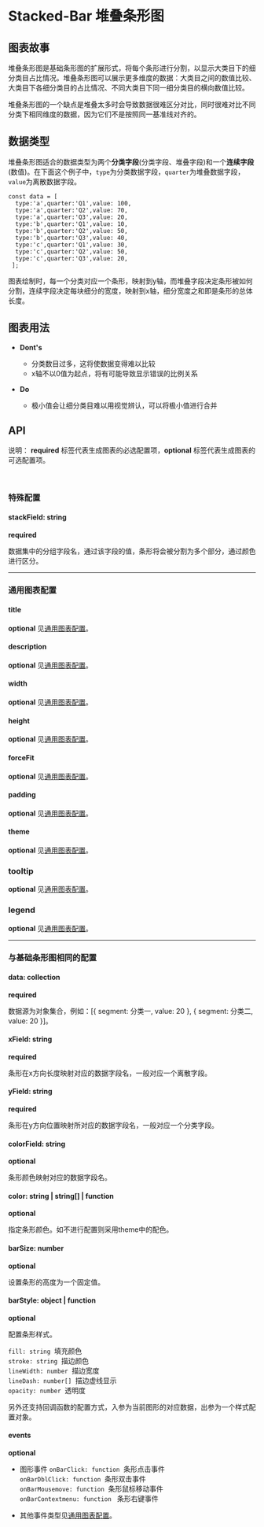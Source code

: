 # Stacked-Bar  堆叠条形图

## 图表故事
堆叠条形图是基础条形图的扩展形式，将每个条形进行分割，以显示大类目下的细分类目占比情况。堆叠条形图可以展示更多维度的数据：大类目之间的数值比较、大类目下各细分类目的占比情况、不同大类目下同一细分类目的横向数值比较。

堆叠条形图的一个缺点是堆叠太多时会导致数据很难区分对比，同时很难对比不同分类下相同维度的数据，因为它们不是按照同一基准线对齐的。

## 数据类型
堆叠条形图适合的数据类型为两个**分类字段**(分类字段、堆叠字段)和一个**连续字段**(数值)。在下面这个例子中，`type`为分类数据字段，`quarter`为堆叠数据字段，`value`为离散数据字段。

```
const data = [
  type:'a',quarter:'Q1',value: 100,
  type:'a',quarter:'Q2',value: 70,
  type:'a',quarter:'Q3',value: 20,
  type:'b',quarter:'Q1',value: 10,
  type:'b',quarter:'Q2',value: 50,
  type:'b',quarter:'Q3',value: 40,
  type:'c',quarter:'Q1',value: 30,
  type:'c',quarter:'Q2',value: 50,
  type:'c',quarter:'Q3',value: 20,
 ];
```
图表绘制时，每一个分类对应一个条形，映射到y轴，而堆叠字段决定条形被如何分割，连续字段决定每块细分的宽度，映射到x轴，细分宽度之和即是条形的总体长度。

## 图表用法

- **Dont's**
  - 分类数目过多，这将使数据变得难以比较
  - x轴不以0值为起点，将有可能导致显示错误的比例关系



- **Do**
  - 极小值会让细分类目难以用视觉辨认，可以将极小值进行合并
  

## API
说明： **required** 标签代表生成图表的必选配置项，**optional** 标签代表生成图表的可选配置项。

<br/>

### 特殊配置

#### stackField: string
**required**

数据集中的分组字段名，通过该字段的值，条形将会被分割为多个部分，通过颜色进行区分。

***


### 通用图表配置

#### title
**optional** 见[通用图表配置](../generalConfig.zh-CN.md)。

#### description
**optional** 见[通用图表配置](../generalConfig.zh-CN.md)。

#### width
**optional** 见[通用图表配置](../generalConfig.zh-CN.md)。

#### height
**optional** 见[通用图表配置](../generalConfig.zh-CN.md)。

#### forceFit
**optional** 见[通用图表配置](../generalConfig.zh-CN.md)。

#### padding
**optional** 见[通用图表配置](../generalConfig.zh-CN.md)。

#### theme
**optional** 见[通用图表配置](../generalConfig.zh-CN.md)。



### tooltip
**optional**  见[通用图表配置](../generalConfig.zh-CN.md)。

### legend
**optional**  见[通用图表配置](../generalConfig.zh-CN.md)。

***

### 与基础条形图相同的配置
#### data: collection
**required**

数据源为对象集合，例如：[{ segment: 分类一, value: 20 }, { segment: 分类二, value: 20 }]。

#### xField: string
**required**

条形在x方向长度映射对应的数据字段名，一般对应一个离散字段。


#### yField: string
**required**

条形在y方向位置映射所对应的数据字段名，一般对应一个分类字段。


#### colorField: string
**optional**

条形颜色映射对应的数据字段名。


#### color: string | string[] | function
**optional**

指定条形颜色。如不进行配置则采用theme中的配色。


#### barSize: number
**optional**

设置条形的高度为一个固定值。

#### barStyle: object | function
**optional**

配置条形样式。

`fill: string`  填充颜色<br />
`stroke: string`  描边颜色<br />
`lineWidth: number`  描边宽度<br />
`lineDash: number[]`  描边虚线显示<br />
`opacity: number`  透明度<br />

另外还支持回调函数的配置方式，入参为当前图形的对应数据，出参为一个样式配置对象。

#### events
**optional**

- 图形事件
`onBarClick: function`  条形点击事件<br />
`onBarDblClick: function`  条形双击事件<br />
`onBarMousemove: function`  条形鼠标移动事件<br />
`onBarContextmenu: function`   条形右键事件

- 其他事件类型见[通用图表配置](../generalConfig.zh-CN.md)。
